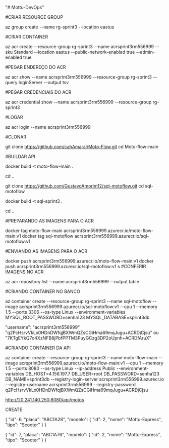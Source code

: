 "# Mottu-DevOps" 

#CRIAR RESOURCE GROUP

az group create --name rg-sprint3 --location eastus

#CRIAR CONTAINER

az acr create --resource-group rg-sprint3 --name acrsprint3rm556999 --sku Standard --location eastus --public-network-enabled true --admin-enabled true

#PEGAR ENDEREÇO DO ACR

az acr show --name acrsprint3rm556999 --resource-group rg-sprint3 --query loginServer --output tsv

#PEGAR CREDENCIAIS DO ACR

az acr credential show --name acrsprint3rm556999 --resource-group rg-sprint3

#LOGAR

az acr login --name acrsprint3rm556999

#CLONAR

git clone https://github.com/cahAmaral/Moto-Flow.git
cd Moto-flow-main

#BUILDAR API

docker build -t moto-flow-main .

cd ..

git clone https://github.com/GustavoAmorim12/sql-motoflow.git
cd sql-motoflow

docker build -t sql-sprint3 .

cd ..

#PREPARANDO AS IMAGENS PARA O ACR

docker tag moto-flow-main acrsprint3rm556999.azurecr.io/moto-flow-main:v1
docker tag sql-motoflow acrsprint3rm556999.azurecr.io/sql-motoflow:v1

#ENVIANDO AS IMAGENS PARA O ACR

docker push acrsprint3rm556999.azurecr.io/moto-flow-main:v1
docker push acrsprint3rm556999.azurecr.io/sql-motoflow:v1
s
#CONFERIR IMAGENS NO ACR

az acr repository list --name acrsprint3rm556999 --output table

#CRIANDO CONTAINER NO BANCO

az container create --resource-group rg-sprint3 --name sql-motoflow --image acrsprint3rm556999.azurecr.io/sql-motoflow:v1 --cpu 1 --memory 1.5 --ports 3306 --os-type Linux --environment-variables MYSQL_ROOT_PASSWORD=senha123 MYSQL_DATABASE=sprint3db

"username": "acrsprint3rm556999"
"q2PcHsrvVkLx0HDnDWfqjBXWmQZsCGiHma69mqJugu+ACRDjCjsu" ou "7KTgEYkQ7o4XzNFB8jPbfPPTM3PuyGCzg3DP2oUpnh+ACRDfAruX"

#CRIANDO CONTAINER DA API

az container create --resource-group rg-sprint3 --name moto-flow-main --image acrsprint3rm556999.azurecr.io/moto-flow-main:v1 --cpu 1 --memory 1.5 --ports 8080 --os-type Linux --ip-address Public --environment-variables DB_HOST=4.156.197.7 DB_USER=root DB_PASSWORD=senha123 DB_NAME=sprint3db --registry-login-server acrsprint3rm556999.azurecr.io --registry-username acrsprint3rm556999 --registry-password q2PcHsrvVkLx0HDnDWfqjBXWmQZsCGiHma69mqJugu+ACRDjCjsu

http://20.241.140.250:8080/api/motos

CREATE

{
    "id": 6,
    "placa": "ABC1A28",
    "modelo": {
      "id": 2,
      "nome": "Mottu-Express",
      "tipo": "Scooter"
    }
}

{
    "id": 7,
    "placa": "ABC1A76",
    "modelo": {
      "id": 2,
      "nome": "Mottu-Express",
      "tipo": "Scooter"
    }
}
